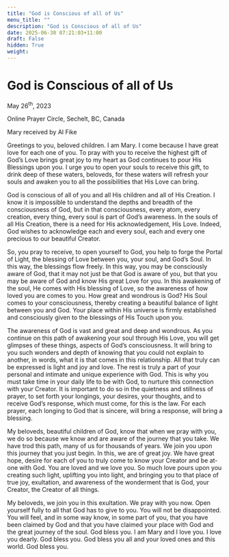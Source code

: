 ```yaml
---
title: "God is Conscious of all of Us"
menu_title: ""
description: "God is Conscious of all of Us"
date: 2025-06-30 07:21:03+11:00
draft: False
hidden: True
weight:
---
```

# God is Conscious of all of Us

May 26<sup>th</sup>, 2023

Online Prayer Circle, Sechelt, BC, Canada

Mary received by Al Fike

Greetings to you, beloved children. I am Mary. I come because I have great love for each one of you. To pray with you to receive the highest gift of God’s Love brings great joy to my heart as God continues to pour His Blessings upon you. I urge you to open your souls to receive this gift, to drink deep of these waters, beloveds, for these waters will refresh your souls and awaken you to all the possibilities that His Love can bring.

God is conscious of all of you and all His children and all of His Creation. I know it is impossible to understand the depths and breadth of the consciousness of God, but in that consciousness, every atom, every creation, every thing, every soul is part of God’s awareness. In the souls of all His Creation, there is a need for His acknowledgement, His Love. Indeed, God wishes to acknowledge each and every soul, each and every one precious to our beautiful Creator.

So, you pray to receive, to open yourself to God, you help to forge the Portal of Light, the blessing of Love between you, your soul, and God’s Soul. In this way, the blessings flow freely. In this way, you may be consciously aware of God, that it may not just be that God is aware of you, but that you may be aware of God and know His great Love for you. In this awakening of the soul, He comes with His blessing of Love, so the awareness of how loved you are comes to you. How great and wondrous is God? His Soul comes to your consciousness, thereby creating a beautiful balance of light between you and God. Your place within His universe is firmly established and consciously given to the blessings of His Touch upon you.

The awareness of God is vast and great and deep and wondrous. As you continue on this path of awakening your soul through His Love, you will get glimpses of these things, aspects of God’s consciousness. It will bring to you such wonders and depth of knowing that you could not explain to another, in words, what it is that comes in this relationship. All that truly can be expressed is light and joy and love. The rest is truly a part of your personal and intimate and unique experience with God. This is why you must take time in your daily life to be with God, to nurture this connection with your Creator. It is important to do so in the quietness and stillness of prayer, to set forth your longings, your desires, your thoughts, and to receive God’s response, which must come, for this is the law. For each prayer, each longing to God that is sincere, will bring a response, will bring a blessing.

My beloveds, beautiful children of God, know that when we pray with you, we do so because we know and are aware of the journey that you take. We have trod this path, many of us for thousands of years. We join you upon this journey that you just begin. In this, we are of great joy. We have great hope, desire for each of you to truly come to know your Creator and be at-one with God. You are loved and we love you. So much love pours upon you creating such light, uplifting you into light, and bringing you to that place of true joy, exultation, and awareness of the wonderment that is God, your Creator, the Creator of all things.

My beloveds, we join you in this exultation. We pray with you now. Open yourself fully to all that God has to give to you. You will not be disappointed. You will feel, and in some way know, in some part of you, that you have been claimed by God and that you have claimed your place with God and the great journey of the soul. God bless you. I am Mary and I love you. I love you dearly. God bless you. God bless you all and your loved ones and this world. God bless you. 
